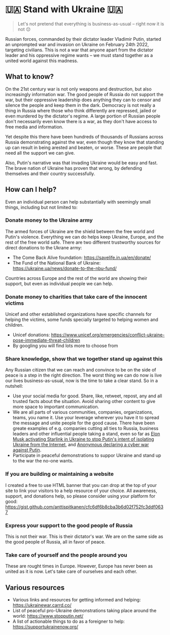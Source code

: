 # 🇺🇦 Stand with Ukraine 🇺🇦

> Let's not pretend that everything is business-as-usual – right now it is not 😔

Russian forces, commanded by their dictator leader Vladimir Putin, started an unprompted war and invasion on Ukraine on February 24th 2022, targeting civilians. This is not a war that anyone apart from the dictator leader and his oppressive regime wants – we must stand together as a united world against this madness.

## What to know?

On the 21st century war is not only weapons and destruction, but also increasingly information war. The good people of Russia do not support the war, but their oppressive leadership does anything they can to censor and silence the people and keep them in the dark. Democracy is not really a thing in Russia where those who think differently are repressed, jailed or even murdered by the dictator's regime. A large portion of Russian people don't necessarily even know there is a war, as they don't have access to free media and information.

Yet despite this there have been hundreds of thousands of Russians across Russia demonstrating against the war, even though they know that standing up can result in being arested and beaten, or worse. These are people that need all the support we can give.

Also, Putin's narrative was that invading Ukraine would be easy and fast. The brave nation of Ukraine has proven that wrong, by defending themselves and their country successfully.

## How can I help?

Even an individual person can help substantially with seemingly small things, including but not limited to:

### Donate money to the Ukraine army

The armed forces of Ukraine are the shield between the free world and Putin's violence. Everything we can do helps keep Ukraine, Europe, and the rest of the free world safe. There are two different trustworthy sources for direct donations to the Ukrane army:

* The Come Back Alive foundation: https://savelife.in.ua/en/donate/
* The Fund of the National Bank of Ukraine: https://ukraine.ua/news/donate-to-the-nbu-fund/

Countries across Europe and the rest of the world are showing their support, but even as individual people we can help.

### Donate money to charities that take care of the innocent victims

Unicef and other established organizations have specific channels for helping the victims, some funds specially targeted to helping women and children.

* Unicef donations: https://www.unicef.org/emergencies/conflict-ukraine-pose-immediate-threat-children
* By googling you will find lots more to choose from

### Share knowledge, show that we together stand up against this

Any Russian citizen that we can reach and convince to be on the side of peace is a step in the right direction. The worst thing we can do now is live our lives business-as-usual, now is the time to take a clear stand. So in a nutshell:

* Use your social media for good. Share, like, retweet, repost, any and all trusted facts about the situation. Avoid sharing other content to give more space to important communication.
* We are all parts of various communities, companies, organizations, teams, you name it. Use your leverage wherever you have it to spread the message and unite people for the good cause. There have been greate examples of e.g. companies cutting all ties to Russia, business leaders and other influential people taking a stand, even so far as [Elon Musk activating Starlink in Ukraine to stop Putin's intent of isolating Ukraine from the Internet](https://twitter.com/FedorovMykhailo/status/1497543633293266944?s=20&t=2s4MsspUqLKM_zJqmlGADA), and [Anonymous declaring a cyber war against Putin](https://twitter.com/LatestAnonPress/status/1497786715783798785).
* Participate in peaceful demonstrations to suppor Ukraine and stand up to the war the no-one wants.

### If you are building or maintaining a website

I created a free to use HTML banner that you can drop at the top of your site to link your visitors to a help resource of your choice. All awareness, support, and donations help, so please consider using your platform for good: https://gist.github.com/anttispitkanen/cfc6df6b8cba3b6d02f752fc3ddf0637

### Express your support to the good people of Russia

This is not their war. This is their dictator's war. We are on the same side as the good people of Russia, all in favor of peace.

### Take care of yourself and the people around you

These are rought times in Europe. However, Europe has never been as united as it is now. Let's take care of ourselves and each other.

## Various resources

* Various links and resources for getting informed and helping: https://ukrainewar.carrd.co/
* List of peaceful pro-Ukraine demonstrations taking place around the world: https://www.stopputin.net/
* A list of actionable things to do as a foreigner to help: https://supportukrainenow.org/
